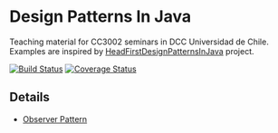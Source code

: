 # Design Patterns In Java

Teaching material for CC3002 seminars in DCC Universidad de Chile. Examples are inspired by [HeadFirstDesignPatternsInJava](https://github.com/CC3002/HeadFirstDesignPatternsInJava) project.

[![Build Status](https://travis-ci.org/CC3002/DesignPatternsInJava.svg?branch=master)](https://travis-ci.org/CC3002/DesignPatternsInJava)
[![Coverage Status](https://coveralls.io/repos/github/CC3002/DesignPatternsInJava/badge.svg?branch=master)](https://coveralls.io/github/CC3002/DesignPatternsInJava?branch=master)

## Details

- [Observer Pattern](doc/ObserverPattern.md)
